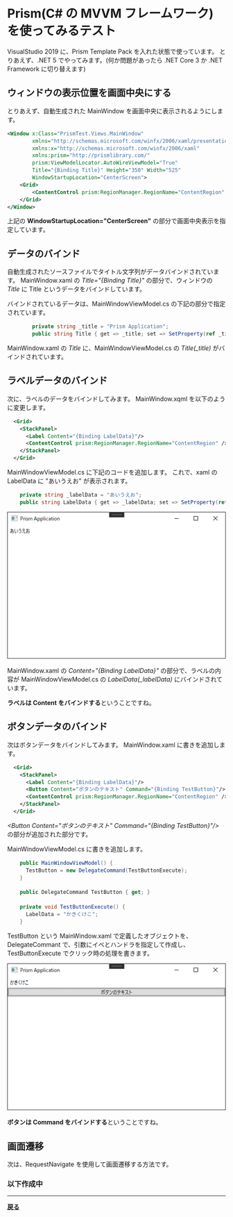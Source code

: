 # Prism(C# の MVVM フレームワーク) を使ってみるテスト

VisualStudio 2019 に、Prism Template Pack を入れた状態で使っています。
とりあえず、.NET 5 でやってみます。(何か問題があったら .NET Core 3 か .NET Framework に切り替えます)

## ウィンドウの表示位置を画面中央にする

とりあえず、自動生成された MainWindow を画面中央に表示されるようにします。

```xml
<Window x:Class="PrismTest.Views.MainWindow"
        xmlns="http://schemas.microsoft.com/winfx/2006/xaml/presentation"
        xmlns:x="http://schemas.microsoft.com/winfx/2006/xaml"
        xmlns:prism="http://prismlibrary.com/"
        prism:ViewModelLocator.AutoWireViewModel="True"
        Title="{Binding Title}" Height="350" Width="525"
        WindowStartupLocation="CenterScreen">
    <Grid>
        <ContentControl prism:RegionManager.RegionName="ContentRegion" />
    </Grid>
</Window>
```

上記の **WindowStartupLocation="CenterScreen"** の部分で画面中央表示を指定しています。

## データのバインド

自動生成されたソースファイルでタイトル文字列がデータバインドされています。
MainWindow.xaml の *Title="{Binding Title}"* の部分で、ウィンドウの *Title* に Title というデータをバインドしています。

バインドされているデータは、MainWindowViewModel.cs の下記の部分で指定されています。

```cs
        private string _title = "Prism Application";
        public string Title { get => _title; set => SetProperty(ref _title, value); }
```

MainWindow.xaml の *Title* に、MainWindowViewModel.cs の *Title(_title)* がバインドされています。

## ラベルデータのバインド

次に、ラベルのデータをバインドしてみます。
MainWindow.xqml を以下のように変更します。

```xml
  <Grid>
    <StackPanel>
      <Label Content="{Binding LabelData}"/>
      <ContentControl prism:RegionManager.RegionName="ContentRegion" />
    </StackPanel>
  </Grid>
```

MainWindowViewModel.cs に下記のコードを追加します。
これで、xaml の LabelData に "あいうえお" が表示されます。

```cs
    private string _labelData = "あいうえお";
    public string LabelData { get => _labelData; set => SetProperty(ref _labelData, value); }
```

![Bind Label](image/1.png)

MainWindow.xaml の *Content="{Binding LabelData}"* の部分で、ラベルの内容が MainWindowViewModel.cs の *LabelData(_labelData)* にバインドされています。

**ラベルは Content をバインドする**ということですね。

## ボタンデータのバインド

次はボタンデータをバインドしてみます。
MainWindow.xaml に書きを追加します。

```xml
  <Grid>
    <StackPanel>
      <Label Content="{Binding LabelData}"/>
      <Button Content="ボタンのテキスト" Command="{Binding TestButton}"/>
      <ContentControl prism:RegionManager.RegionName="ContentRegion" />
    </StackPanel>
  </Grid>
```

*\<Button Content="ボタンのテキスト" Command="{Binding TestButton}"/\>* の部分が追加された部分です。

MainWindowViewModel.cs に書きを追加します。

```cs
    public MainWindowViewModel() {
      TestButton = new DelegateCommand(TestButtonExecute);
    }

    public DelegateCommand TestButton { get; }

    private void TestButtonExecute() {
      LabelData = "かきくけこ";
    }
```

TestButton という MainWindow.xaml で定義したオブジェクトを、DelegateCommant で、引数にイベとハンドラを指定して作成し、TestButtonExecute でクリック時の処理を書きます。

![Button Bind](image/2.png)

**ボタンは Command をバインドする**ということですね。

## 画面遷移

次は、RequestNavigate を使用して画面遷移する方法です。


### 以下作成中

***

**[戻る](../../index.md)**

